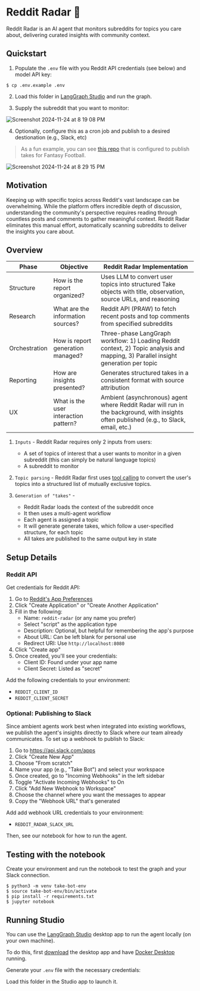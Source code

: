 # Reddit Radar 🎯

Reddit Radar is an AI agent that monitors subreddits for topics you care about, delivering curated insights with community context.

## Quickstart

1. Populate the `.env` file with you Reddit API credentials (see below) and model API key: 
```
$ cp .env.example .env
```

2. Load this folder in [LangGraph Studio](https://github.com/langchain-ai/langgraph-studio?tab=readme-ov-file#download) and run the graph. 

3. Supply the subreddit that you want to monitor: 

![Screenshot 2024-11-24 at 8 19 08 PM](https://github.com/user-attachments/assets/cfecaa0c-a540-4d2f-a007-077c48f87eae)

4. Optionally, configure this as a cron job and publish to a desired destionation (e.g., Slack, etc)

> As a fun example, you can see [this repo](https://github.com/langchain-ai/ff-take-bot) that is configured to publish takes for Fantasy Football.

![Screenshot 2024-11-24 at 8 29 15 PM](https://github.com/user-attachments/assets/adf805dc-2ab7-4340-b02a-c6f09b9eed54)

## Motivation 

Keeping up with specific topics across Reddit's vast landscape can be overwhelming. While the platform offers incredible depth of discussion, understanding the community's perspective requires reading through countless posts and comments to gather meaningful context. Reddit Radar eliminates this manual effort, automatically scanning subreddits to deliver the insights you care about.

## Overview

| Phase | Objective | Reddit Radar Implementation |
|-------|-----------|---------------------------|
| Structure | How is the report organized? | Uses LLM to convert user topics into structured Take objects with title, observation, source URLs, and reasoning |
| Research | What are the information sources? | Reddit API (PRAW) to fetch recent posts and top comments from specified subreddits |
| Orchestration | How is report generation managed? | Three-phase LangGraph workflow: 1) Loading Reddit context, 2) Topic analysis and mapping, 3) Parallel insight generation per topic |
| Reporting | How are insights presented? | Generates structured takes in a consistent format with source attribution |
| UX | What is the user interaction pattern? | Ambient (asynchronous) agent where Reddit Radar will run in the background, with insights often published (e.g., to Slack, email, etc.) |

1. `Inputs` - Reddit Radar requires only 2 inputs from users:
   - A set of topics of interest that a user wants to monitor in a given subreddit (this can simply be natural language topics)
   - A subreddit to monitor
   
2. `Topic parsing` - Reddit Radar first uses [tool calling](https://python.langchain.com/docs/concepts/tool_calling/) to convert the user's topics into a structured list of mutually exclusive topics. 

3. `Generation of "takes"` - 
   - Reddit Radar loads the context of the subreddit once
   - It then uses a multi-agent workflow 
   - Each agent is assigned a topic
   - It will generate generate takes, which follow a user-specified structure, for each topic 
   - All takes are published to the same output key in state 

## Setup Details

### Reddit API

Get credentials for Reddit API:

1. Go to [Reddit's App Preferences](https://www.reddit.com/prefs/apps)
2. Click "Create Application" or "Create Another Application"
3. Fill in the following:
   - Name: `reddit-radar` (or any name you prefer)
   - Select "script" as the application type
   - Description: Optional, but helpful for remembering the app's purpose
   - About URL: Can be left blank for personal use
   - Redirect URI: Use `http://localhost:8080`
4. Click "Create app"
5. Once created, you'll see your credentials:
   - Client ID: Found under your app name
   - Client Secret: Listed as "secret"

Add the following credentials to your environment:

* `REDDIT_CLIENT_ID`
* `REDDIT_CLIENT_SECRET`

### Optional: Publishing to Slack

Since ambient agents work best when integrated into existing workflows, we publish the agent's insights directly to Slack where our team already communicates. To set up a webhook to publish to Slack:

1. Go to https://api.slack.com/apps
2. Click "Create New App"
3. Choose "From scratch"
4. Name your app (e.g., "Take Bot") and select your workspace
5. Once created, go to "Incoming Webhooks" in the left sidebar
6. Toggle "Activate Incoming Webhooks" to On
7. Click "Add New Webhook to Workspace"
8. Choose the channel where you want the messages to appear
9. Copy the "Webhook URL" that's generated

Add add webhook URL credentials to your environment:

* `REDDIT_RADAR_SLACK_URL` 

Then, see our notebook for how to run the agent. 

## Testing with the notebook

Create your environment and run the notebook to test the graph and your Slack connection.
```
$ python3 -m venv take-bot-env
$ source take-bot-env/bin/activate
$ pip install -r requirements.txt
$ jupyter notebook
```

## Running Studio 

You can use the [LangGraph Studio](https://github.com/langchain-ai/langgraph-studio) desktop app to run the agent locally (on your own machine). 

To do this, first [download](https://github.com/langchain-ai/langgraph-studio?tab=readme-ov-file#download) the desktop app and have [Docker Desktop](https://docs.docker.com/engine/install/) running. 

Generate your `.env` file with the necessary credentials: 


Load this folder in the Studio app to launch it.
